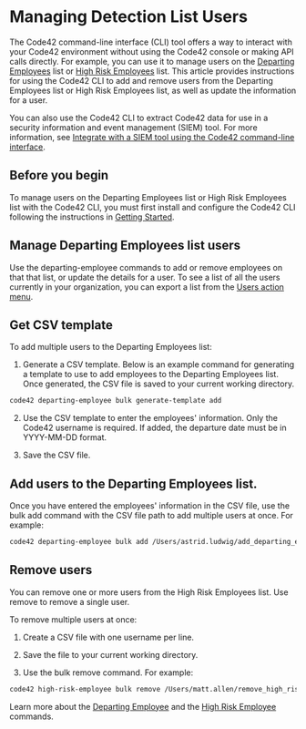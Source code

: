 # Managing Detection List Users

The Code42 command-line interface (CLI) tool offers a way to interact with your Code42 environment without using the 
Code42 console or making API calls directly. For example, you can use it to manage users on the 
[Departing Employees](https://support.code42.com/Administrator/Cloud/Administration_console_reference/Departing_Employees_reference) 
list or [High Risk Employees](https://support.code42.com/Administrator/Cloud/Administration_console_reference/High_Risk_Employees_reference) 
list. This article provides instructions for using the Code42 CLI to add and remove users 
from the Departing Employees list or High Risk Employees list, as well as update the information for a user. 

You can also use the Code42 CLI to extract Code42 data for use in a security information and event management (SIEM) 
tool. For more information, see [Integrate with a SIEM tool using the Code42 command-line interface](siemexample.md).

## Before you begin
To manage users on the Departing Employees list or High Risk Employees list with the Code42 CLI, you must first install 
and configure the Code42 CLI following the instructions in [Getting Started](gettingstarted.md). 

## Manage Departing Employees list users 
Use the departing-employee commands to add or remove employees on that that list, or update the details for a user. To 
see a list of all the users currently in your organization, you can export a list from the 
[Users action menu](https://support.code42.com/Administrator/Cloud/Administration_console_reference/Users_reference#Action_menu). 

## Get CSV template
To add multiple users to the Departing Employees list:

1. Generate a CSV template. Below is an example command for generating a template to use to add employees to the Departing 
Employees list. Once generated, the CSV file is saved to your current working directory.

```bash
code42 departing-employee bulk generate-template add
``` 

2. Use the CSV template to enter the employees' information. Only the Code42 username is required. If added, the departure 
date must be in YYYY-MM-DD format. 

3. Save the CSV file. 

## Add users to the Departing Employees list.

Once you have entered the employees' information in the CSV file, use the bulk add command with the CSV file path to 
add multiple users at once. For example: 

```bash
code42 departing-employee bulk add /Users/astrid.ludwig/add_departing_employee.csv
```

## Remove users 
You can remove one or more users from the High Risk Employees list. Use remove to remove a single user. 

To remove multiple users at once:

1. Create a CSV file with one username per line.

2. Save the file to your current working directory. 

3. Use the bulk remove command. For example:

```bash
code42 high-risk-employee bulk remove /Users/matt.allen/remove_high_risk_employee.csv
```

Learn more about the [Departing Employee](../commands/departingemployee.md) and the 
[High Risk Employee](../commands/highriskemployee.md) commands.
